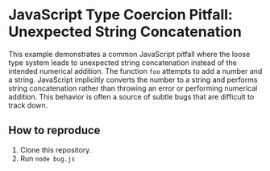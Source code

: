 # JavaScript Type Coercion Pitfall: Unexpected String Concatenation
This example demonstrates a common JavaScript pitfall where the loose type system leads to unexpected string concatenation instead of the intended numerical addition.  The function `foo` attempts to add a number and a string. JavaScript implicitly converts the number to a string and performs string concatenation rather than throwing an error or performing numerical addition. This behavior is often a source of subtle bugs that are difficult to track down.

## How to reproduce
1. Clone this repository.
2. Run `node bug.js`